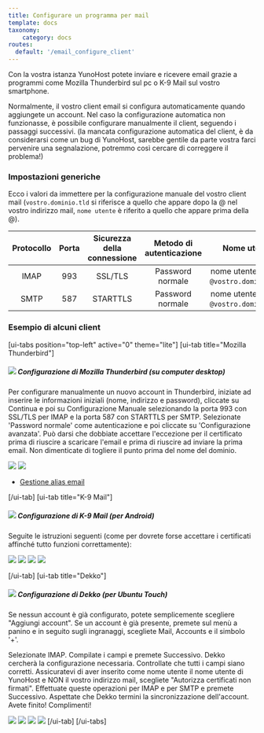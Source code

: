 ```yaml
---
title: Configurare un programma per mail
template: docs
taxonomy:
    category: docs
routes:
  default: '/email_configure_client'
---
```


Con la vostra istanza YunoHost potete inviare e ricevere email grazie a programmi come Mozilla Thunderbird sul pc o K-9 Mail sul vostro smartphone.

Normalmente, il vostro client email si configura automaticamente quando aggiungete un account. Nel caso la configurazione automatica non funzionasse, è possibile configurare manualmente il client, seguendo i passaggi successivi. (la mancata configurazione automatica del client, è da considerarsi come un bug di YunoHost, sarebbe gentile da parte vostra farci pervenire una segnalazione, potremmo così cercare di correggere il problema!)

### Impostazioni generiche

Ecco i valori da immettere per la configurazione manuale del vostro client mail (`vostro.dominio.tld` si riferisce a quello che appare dopo la @ nel vostro indirizzo mail, `nome utente` è riferito a quello che appare prima della @).

|Protocollo | Porta | Sicurezza della connessione | Metodo di autenticazione | Nome utente
| :--:     | :-:  | :--:       | :--:            | :--:                                   | 
| IMAP | 993 | SSL/TLS | Password normale | nome utente (senza `@vostro.domino.tld`) |
| SMTP | 587 | STARTTLS | Password normale| nome utente (senza `@vostro.domino.tld`) |

### Esempio di alcuni client
[ui-tabs position="top-left" active="0" theme="lite"]
[ui-tab title="Mozilla Thunderbird"]
##### ![](image://thunderbird.png?resize=50&classes=inline)  Configurazione di Mozilla Thunderbird (su computer desktop)

Per configurare manualmente un nuovo account in Thunderbird, iniziate ad inserire le informazioni iniziali (nome, indirizzo e password), cliccate su Continua e poi su Configurazione Manuale selezionando la porta 993 con SSL/TLS per IMAP e la porta 587 con STARTTLS per SMTP. Selezionate 'Password normale' come autenticazione e poi cliccate su 'Configurazione avanzata'. Può darsi che dobbiate accettare l'eccezione per il certificato prima di riuscire a scaricare l'email e prima di riuscire ad inviare la prima email. Non dimenticate di togliere il punto prima del nome del dominio.

![](image://thunderbird_config_1.png?resize=900)
![](image://thunderbird_config_2.png?resize=900)

* [Gestione alias email](https://support.mozilla.org/en-US/kb/configuring-email-aliases)

[/ui-tab]
[ui-tab title="K-9 Mail"]
##### ![](image://k9mail.png?resize=50&classes=inline) Configurazione di K-9 Mail (per Android)

Seguite le istruzioni seguenti (come per dovrete forse accettare i certificati affinché tutto funzioni correttamente):

![](image://k9mail_config_1.png?resize=280&classes=inline)
![](image://k9mail_config_2.png?resize=280&classes=inline)
![](image://k9mail_config_3.png?resize=280&classes=inline)
![](image://k9mail_config_4.png?resize=280&classes=inline)


[/ui-tab]
[ui-tab title="Dekko"]
##### ![](image://dekko-app.png?resize=50&classes=inline) Configurazione di Dekko (per Ubuntu Touch)

Se nessun account è già configurato, potete semplicemente scegliere "Aggiungi account". Se un account è già presente, premete sul menù a panino e in seguito sugli ingranaggi, scegliete Mail, Accounts e il simbolo '+'.

Selezionate IMAP. Compilate i campi e premete Successivo. Dekko cercherà la configurazione necessaria. Controllate che tutti i campi siano corretti. Assicuratevi di aver inserito come nome utente il nome utente di YunoHost e NON il vostro indirizzo mail, scegliete "Autorizza certificati non firmati". Effettuate queste operazioni per IMAP e per SMTP e premete Successivo. Aspettate che Dekko termini la sincronizzazione dell'account. Avete finito! Complimenti!

![](image://dekko_config_1.png?resize=280&classes=inline)
![](image://dekko_config_2.png?resize=280&classes=inline)
![](image://dekko_config_3.png?resize=280&classes=inline)
![](image://dekko_config_4.png?resize=280&classes=inline)
[/ui-tab]
[/ui-tabs]

